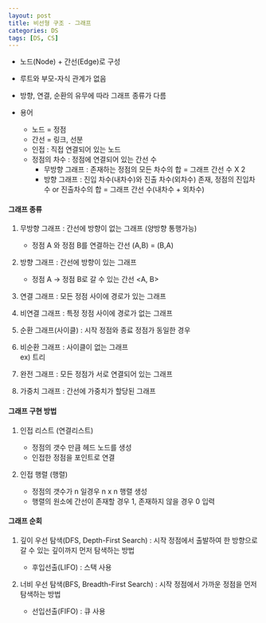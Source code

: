 ```yaml
---
layout: post
title: 비선형 구조 - 그래프
categories: DS
tags: [DS, CS]
---
```


- 노드(Node) + 간선(Edge)로 구성
- 루트와 부모-자식 관계가 없음
- 방향, 연결, 순환의 유무에 따라 그래프 종류가 다름

- 용어
  - 노드 = 정점
  - 간선 = 링크, 선분
  - 인접 : 직접 연결되어 있는 노드
  - 정점의 차수 : 정점에 연결되어 있는 간선 수
    - 무방향 그래프 : 존재하는 정점의 모든 차수의 합 = 그래프 간선 수 X 2
    - 방향 그래프 : 진입 차수(내차수)와 진출 차수(외차수) 존재, 정점의 진입차수 or 진출차수의 합 = 그래프 간선 수(내차수 + 외차수)

#### 그래프 종류

1. 무방향 그래프 : 간선에 방향이 없는 그래프 (양방향 통행가능)
    - 정점 A 와 정점 B를 연결하는 간선 (A,B) = (B,A)
2. 방향 그래프 : 간선에 방향이 있는 그래프
    - 정점 A → 정점 B로 갈 수 있는 간선 <A, B>

3. 연결 그래프 : 모든 정점 사이에 경로가 있는 그래프
4. 비연결 그래프 : 특정 정점 사이에 경로가 없는 그래프

5. 순환 그래프(사이클) : 시작 정점와 종료 정점가 동일한 경우
6. 비순환 그래프 : 사이클이 없는 그래프  
   ex) 트리

7. 완전 그래프 : 모든 정점가 서로 연결되어 있는 그래프
8. 가중치 그래프 : 간선에 가중치가 할당된 그래프

#### 그래프 구현 방법
1. 인접 리스트 (연결리스트)
   - 정점의 갯수 만큼 헤드 노드를 생성
   - 인접한 정점을 포인트로 연결
  

2. 인접 행렬 (행렬)
   - 정점의 갯수가 n 일경우 n x n 행렬 생성
   - 행렬의 원소에 간선이 존재할 경우 1, 존재하지 않을 경우 0 입력


#### 그래프 순회
1. 깊이 우선 탐색(DFS, Depth-First Search) : 시작 정점에서 출발하여 한 방향으로 갈 수 있는 깊이까지 먼저 탐색하는 방법
   - 후입선출(LIFO) : 스택 사용


2. 너비 우선 탐색(BFS, Breadth-First Search) : 시작 정점에서 가까운 정점을 먼저 탐색하는 방법
   - 선입선출(FIFO) : 큐 사용
